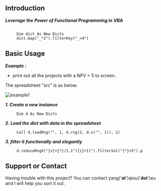 ## Introduction

**_Leverage the Power of Functional Programming in VBA_**
```

     Dim dict As New Dicts
     dict.map("_*2").filterKey("_>4")

```


## Basic Usage
_**Example :**_ 
* print out all the projects with a NPV > 5 to screen.

The spreadsheet "src" is as below.

![example1](http://qiou.eu/xl/example1.PNG "example1")


**_1. Create a new instance_**
```
     Dim d As New Dicts
```
**_2. Load the dict with data in the spreadsheet_**
```
     Call d.loadRng("", 1, d.rng(2, d.x("", 1)), 2)
```
**_3. filter it functionally and elegantly_**
```
     d.reduceRngX("{v}+{*}/1.1^({i}+1)").filterVal("{*}>5").p
```

## Support or Contact
Having trouble with this project? You can contact yang('__at__')qiou('__dot__')eu and I will help you sort it out.
